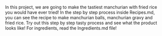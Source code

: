 In this project, we are going to make the tastiest manchurian with fried rice you would have ever tried!
In the step by step process inside Recipes.md, you can see the recipe to make manchurian balls, manchurian gravy and fried rice.
Try out this step by step tasty process and see what the product looks like! 
For ingredients, read the Ingredients.md file!